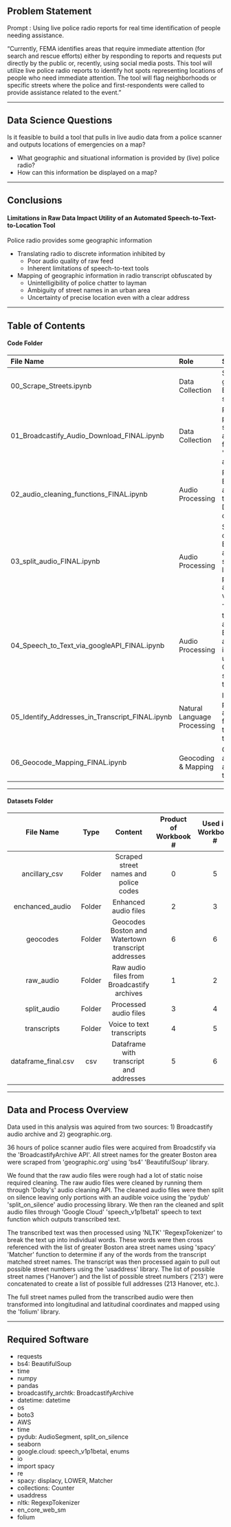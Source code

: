 ## Problem Statement

Prompt : Using live police radio reports for real time identification of people needing assistance.

“Currently, FEMA identifies areas that require immediate attention (for search and rescue efforts) either by responding to reports and requests put directly by the public or, recently, using social media posts. This tool will utilize live police radio reports to identify hot spots representing locations of people who need immediate attention. The tool will flag neighborhoods or specific streets where the police and first-respondents were called to provide assistance related to the event.”

------------

## Data Science Questions

Is it feasible to build a tool that pulls in live audio data from a police scanner and outputs locations of emergencies on a map?
* What geographic and situational information is provided by (live) police radio?
* How can this information be displayed on a map?

-------------

## Conclusions

#### Limitations in Raw Data Impact Utility of an Automated Speech-to-Text-to-Location Tool

Police radio provides some geographic information
* Translating radio to discrete information inhibited by
  * Poor audio quality of raw feed
  * Inherent limitations of speech-to-text tools
* Mapping of geographic information in radio transcript obfuscated by
  * Unintelligibility of police chatter to layman
  * Ambiguity of street names in an urban area
  * Uncertainty of precise location even with a clear address

-------------

## Table of Contents

#### Code Folder

|File Name|Role|Scope|
|:-------------------------|:-------------------------|:-------------------------|
|00_Scrape_Streets.ipynb|Data Collection|Scrape greater Boston area street names|
|01_Broadcastify_Audio_Download_FINAL.ipynb|Data Collection|Pull historic police scanner audio files from the 'Broadcastify' archives|
|02_audio_cleaning_functions_FINAL.ipynb|Audio Processing|Run the Broadcastify audio files through the Dolby sound cleaning API|
|03_split_audio_FINAL.ipynb|Audio Processing|Split the cleaned Broadcatify audio files on silence leaving only portions with an audible voice|
|04_Speech_to_Text_via_googleAPI_FINAL.ipynb|Audio Processing|Transcribe the cleaned and split Broadcastify audio files into text using Google's speech to text API|
|05_Identify_Addresses_in_Transcript_FINAL.ipynb|Natural Language Processing|Identify possible addresses from the transcribed text|
|06_Geocode_Mapping_FINAL.ipynb|Geocoding & Mapping|Geocode addresses and map them|


--------------

#### Datasets Folder

|File Name|Type|Content|Product of Workbook #|Used in Workbook #|
|:-------------------------:|:-------------------------:|:-------------------------:|:-------------------------:|:-------------------------:|
|ancillary_csv|Folder|Scraped street names and police codes|0|5|
|enchanced_audio|Folder|Enhanced audio files|2|3|
|geocodes|Folder|Geocodes Boston and Watertown transcript addresses|6|6|
|raw_audio|Folder|Raw audio files from Broadcastify archives|1|2|
|split_audio|Folder|Processed audio files|3|4|
|transcripts|Folder|Voice to text transcripts|4|5|
|dataframe_final.csv|csv|Dataframe with transcript and addresses|5|6|

--------------

## Data and Process Overview

Data used in this analysis was aquired from two sources: 1) Broadcastify audio archive and 2) geographic.org.

36 hours of police scanner audio files were acquired from Broadcstify via the 'BroadcastifyArchive API'. All street names for the greater Boston area were scraped from 'geographic.org' using 'bs4' 'BeautifulSoup' library.

We found that the raw audio files were rough had a lot of static noise required cleaning. The raw audio files were cleaned by running them through 'Dolby's' audio cleaning API.  The cleaned audio files were then split on silence leaving only portions with an audible voice using the 'pydub' 'split_on_silence' audio processing library. We then ran the cleaned and split audio files through 'Google Cloud' 'speech_v1p1beta1' speech to text function which outputs transcribed text.

The transcribed text was then processed using 'NLTK' 'RegexpTokenizer' to break the text up into individual words. These words were then cross referenced with the list of greater Boston area street names using 'spacy' 'Matcher' function to determine if any of the words from the transcript matched street names. The transcript was then processed again to pull out possible street numbers using the 'usaddress' library. The list of possible street names ('Hanover') and the list of possible street numbers ('213') were concatenated to create a list of possible full addresses (213 Hanover, etc.).

The full street names pulled from the transcribed audio were then transformed into longitudinal and latitudinal coordinates and mapped using the 'folium' library.

--------------

## Required Software

- requests
- bs4: BeautifulSoup
- time
- numpy
- pandas
- broadcastify_archtk: BroadcastifyArchive
- datetime: datetime
- os
- boto3
- AWS
- time
- pydub: AudioSegment, split_on_silence
- seaborn
- google.cloud: speech_v1p1betal, enums
- io
- import spacy
- re
- spacy: displacy, LOWER, Matcher
- collections: Counter
- usaddress
- nltk: RegexpTokenizer
- en_core_web_sm
- folium
